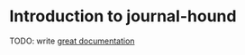 # Introduction to journal-hound

TODO: write [great documentation](http://jacobian.org/writing/great-documentation/what-to-write/)
